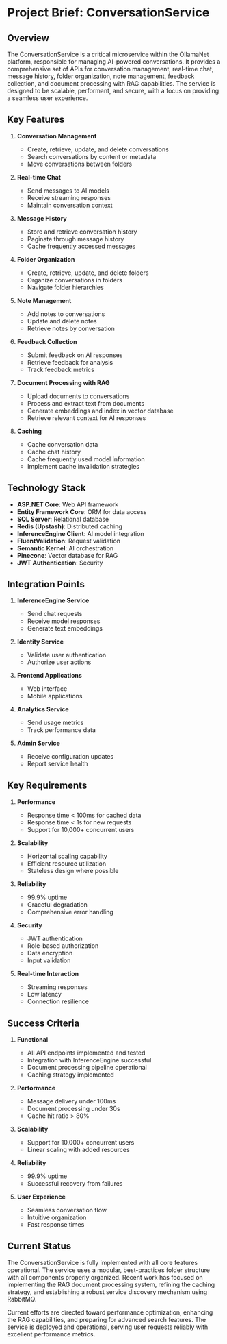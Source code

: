 # Project Brief: ConversationService

## Overview

The ConversationService is a critical microservice within the OllamaNet platform, responsible for managing AI-powered conversations. It provides a comprehensive set of APIs for conversation management, real-time chat, message history, folder organization, note management, feedback collection, and document processing with RAG capabilities. The service is designed to be scalable, performant, and secure, with a focus on providing a seamless user experience.

## Key Features

1. **Conversation Management**
   - Create, retrieve, update, and delete conversations
   - Search conversations by content or metadata
   - Move conversations between folders

2. **Real-time Chat**
   - Send messages to AI models
   - Receive streaming responses
   - Maintain conversation context

3. **Message History**
   - Store and retrieve conversation history
   - Paginate through message history
   - Cache frequently accessed messages

4. **Folder Organization**
   - Create, retrieve, update, and delete folders
   - Organize conversations in folders
   - Navigate folder hierarchies

5. **Note Management**
   - Add notes to conversations
   - Update and delete notes
   - Retrieve notes by conversation

6. **Feedback Collection**
   - Submit feedback on AI responses
   - Retrieve feedback for analysis
   - Track feedback metrics

7. **Document Processing with RAG**
   - Upload documents to conversations
   - Process and extract text from documents
   - Generate embeddings and index in vector database
   - Retrieve relevant context for AI responses

8. **Caching**
   - Cache conversation data
   - Cache chat history
   - Cache frequently used model information
   - Implement cache invalidation strategies

## Technology Stack

- **ASP.NET Core**: Web API framework
- **Entity Framework Core**: ORM for data access
- **SQL Server**: Relational database
- **Redis (Upstash)**: Distributed caching
- **InferenceEngine Client**: AI model integration
- **FluentValidation**: Request validation
- **Semantic Kernel**: AI orchestration
- **Pinecone**: Vector database for RAG
- **JWT Authentication**: Security

## Integration Points

1. **InferenceEngine Service**
   - Send chat requests
   - Receive model responses
   - Generate text embeddings

2. **Identity Service**
   - Validate user authentication
   - Authorize user actions

3. **Frontend Applications**
   - Web interface
   - Mobile applications

4. **Analytics Service**
   - Send usage metrics
   - Track performance data

5. **Admin Service**
   - Receive configuration updates
   - Report service health

## Key Requirements

1. **Performance**
   - Response time < 100ms for cached data
   - Response time < 1s for new requests
   - Support for 10,000+ concurrent users

2. **Scalability**
   - Horizontal scaling capability
   - Efficient resource utilization
   - Stateless design where possible

3. **Reliability**
   - 99.9% uptime
   - Graceful degradation
   - Comprehensive error handling

4. **Security**
   - JWT authentication
   - Role-based authorization
   - Data encryption
   - Input validation

5. **Real-time Interaction**
   - Streaming responses
   - Low latency
   - Connection resilience

## Success Criteria

1. **Functional**
   - All API endpoints implemented and tested
   - Integration with InferenceEngine successful
   - Document processing pipeline operational
   - Caching strategy implemented

2. **Performance**
   - Message delivery under 100ms
   - Document processing under 30s
   - Cache hit ratio > 80%

3. **Scalability**
   - Support for 10,000+ concurrent users
   - Linear scaling with added resources

4. **Reliability**
   - 99.9% uptime
   - Successful recovery from failures

5. **User Experience**
   - Seamless conversation flow
   - Intuitive organization
   - Fast response times

## Current Status

The ConversationService is fully implemented with all core features operational. The service uses a modular, best-practices folder structure with all components properly organized. Recent work has focused on implementing the RAG document processing system, refining the caching strategy, and establishing a robust service discovery mechanism using RabbitMQ.

Current efforts are directed toward performance optimization, enhancing the RAG capabilities, and preparing for advanced search features. The service is deployed and operational, serving user requests reliably with excellent performance metrics.